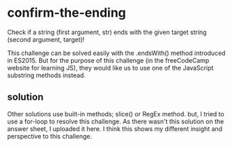 # confirm-the-ending
Check if a string (first argument, str) ends with the given target string (second argument, target)!

This challenge can be solved easily with the .endsWith() method introduced in ES2015. But for the purpose of this challenge (in the freeCodeCamp website for learning JS), they would like us to use one of the JavaScript substring methods instead.

<h2>solution</h2>
Other solutions use built-in methods; slice() or RegEx method. but, I tried to use a for-loop to resolve this challenge. As there wasn't this solution on the answer sheet, I uploaded it here. I think this shows my different insight and perspective to this challenge.


